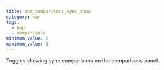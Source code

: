 ```yaml
---
title: mom_comparisons_sync_show
category: var
tags:
  - hud
  - comparisons
minimum_value: 0
maximum_value: 1
---
```


Toggles showing sync comparisons on the comparisons panel.